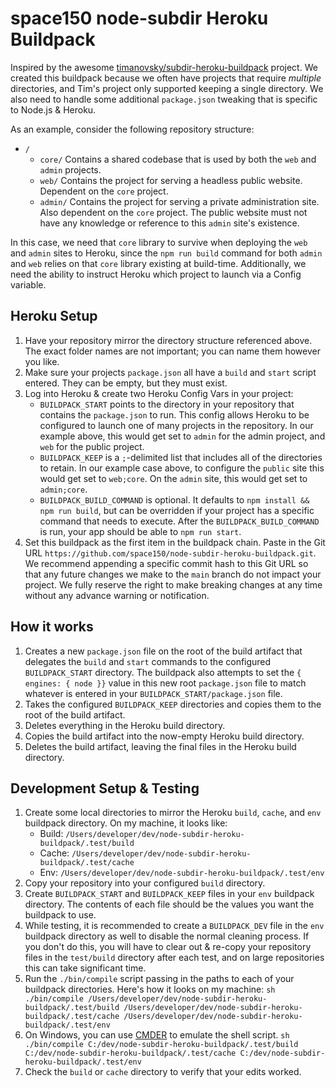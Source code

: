 # space150 node-subdir Heroku Buildpack
Inspired by the awesome [timanovsky/subdir-heroku-buildpack](https://github.com/timanovsky/subdir-heroku-buildpack) project. We created this buildpack because we often have projects that require *multiple* directories, and Tim's project only supported keeping a single directory. We also need to handle some additional `package.json` tweaking that is specific to Node.js & Heroku.

As an example, consider the following repository structure:
- `/`
  - `core/` Contains a shared codebase that is used by both the `web` and `admin` projects.
  - `web/` Contains the project for serving a headless public website. Dependent on the `core` project.
  - `admin/` Contains the project for serving a private administration site. Also dependent on the `core` project. The public website must not have any knowledge or reference to this `admin` site's existence.
  
In this case, we need that `core` library to survive when deploying the `web` and `admin` sites to Heroku, since the `npm run build` command for both `admin` and `web` relies on that `core` library existing at build-time. Additionally, we need the ability to instruct Heroku which project to launch via a Config variable.

## Heroku Setup
1. Have your repository mirror the directory structure referenced above. The exact folder names are not important; you can name them however you like.
1. Make sure your projects `package.json` all have a `build` and `start` script entered. They can be empty, but they must exist.
1. Log into Heroku & create two Heroku Config Vars in your project:
    - `BUILDPACK_START` points to the directory in your repository that contains the `package.json` to run. This config allows Heroku to be configured to launch one of many projects in the repository. In our example above, this would get set to `admin` for the admin project, and `web` for the public project.
    - `BUILDPACK_KEEP` is a `;`-delimited list that includes all of the directories to retain. In our example case above, to configure the `public` site this would get set to `web;core`. On the `admin` site, this would get set to `admin;core`.
    - `BUILDPACK_BUILD_COMMAND` is optional. It defaults to `npm install && npm run build`, but can be overridden if your project has a specific command that needs to execute. After the `BUILDPACK_BUILD_COMMAND` is run, your app should be able to `npm run start`.
1. Set this buildpack as the first item in the buildpack chain. Paste in the Git URL `https://github.com/space150/node-subdir-heroku-buildpack.git`. We recommend appending a specific commit hash to this Git URL so that any future changes we make to the `main` branch do not impact your project. We fully reserve the right to make breaking changes at any time without any advance warning or notification.

## How it works
1. Creates a new `package.json` file on the root of the build artifact that delegates the `build` and `start` commands to the configured `BUILDPACK_START` directory. The buildpack also attempts to set the `{ engines: { node }}` value in this new root `package.json` file to match whatever is entered in your `BUILDPACK_START/package.json` file.
1. Takes the configured `BUILDPACK_KEEP` directories and copies them to the root of the build artifact.
1. Deletes everything in the Heroku build directory.
1. Copies the build artifact into the now-empty Heroku build directory.
1. Deletes the build artifact, leaving the final files in the Heroku build directory.

## Development Setup & Testing
1. Create some local directories to mirror the Heroku `build`, `cache`, and `env` buildpack directory. On my machine, it looks like:
    - Build: `/Users/developer/dev/node-subdir-heroku-buildpack/.test/build`
    - Cache: `/Users/developer/dev/node-subdir-heroku-buildpack/.test/cache`
    - Env: `/Users/developer/dev/node-subdir-heroku-buildpack/.test/env`
1. Copy your repository into your configured `build` directory.
1. Create `BUILDPACK_START` and `BUILDPACK_KEEP` files in your `env` buildpack directory. The contents of each file should be the values you want the buildpack to use.
1. While testing, it is recommended to create a `BUILDPACK_DEV` file in the `env` buildpack directory as well to disable the normal cleaning process. If you don't do this, you will have to clear out & re-copy your repository files in the `test/build` directory after each test, and on large repositories this can take significant time.
1. Run the `./bin/compile` script passing in the paths to each of your buildpack directories. Here's how it looks on my machine: `sh ./bin/compile /Users/developer/dev/node-subdir-heroku-buildpack/.test/build /Users/developer/dev/node-subdir-heroku-buildpack/.test/cache /Users/developer/dev/node-subdir-heroku-buildpack/.test/env`
  1. On Windows, you can use [CMDER](https://cmder.app/) to emulate the shell script. `sh ./bin/compile C:/dev/node-subdir-heroku-buildpack/.test/build C:/dev/node-subdir-heroku-buildpack/.test/cache C:/dev/node-subdir-heroku-buildpack/.test/env`
1. Check the `build` or `cache` directory to verify that your edits worked.